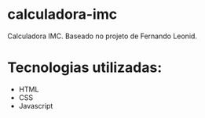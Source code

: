 # calculadora-imc

Calculadora IMC.
Baseado no projeto de Fernando Leonid.

# Tecnologias utilizadas:

- HTML
- CSS
- Javascript
